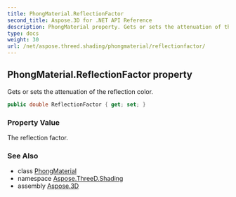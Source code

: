 ```yaml
---
title: PhongMaterial.ReflectionFactor
second_title: Aspose.3D for .NET API Reference
description: PhongMaterial property. Gets or sets the attenuation of the reflection color
type: docs
weight: 30
url: /net/aspose.threed.shading/phongmaterial/reflectionfactor/
---
```

## PhongMaterial.ReflectionFactor property

Gets or sets the attenuation of the reflection color.

```csharp
public double ReflectionFactor { get; set; }
```

### Property Value

The reflection factor.

### See Also

* class [PhongMaterial](../)
* namespace [Aspose.ThreeD.Shading](../../../aspose.threed.shading/)
* assembly [Aspose.3D](../../../)


